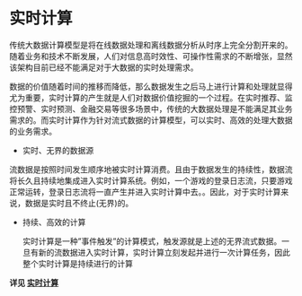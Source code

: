 # 实时计算

传统大数据计算模型是将在线数据处理和离线数据分析从时序上完全分割开来的。随着业务和技术不断发展，人们对信息高时效性、可操作性需求的不断增张，显然该架构目前已经不能满足对于大数据的实时处理需求。

数据的价值随着时间的推移而降低，那么数据发生之后马上进行计算和处理就显得尤为重要，实时计算的产生就是人们对数据价值挖掘的一个过程。在实时推荐、监控预警、实时预测、金融交易等很多场景中，传统的大数据处理是不能满足其业务需求的。而实时计算作为针对流式数据的计算模型，可以实时、高效的处理大数据的业务需求。

- 实时、无界的数据源

流数据是按照时间发生顺序地被实时计算消费。且由于数据发生的持续性，数据流将长久且持续地集成进入实时计算系统。例如，一个游戏的登录日志流，只要游戏正常运转，登录日志流将一直产生并进入实时计算中去。。因此，对于实时计算来说，数据是实时且不终止\(无界\)的。

- 持续、高效的计算

  实时计算是一种”事件触发”的计算模式，触发源就是上述的无界流式数据。一旦有新的流数据进入实时计算，实时计算立刻发起并进行一次计算任务，因此整个实时计算是持续进行的计算

__详见 [实时计算](../../stream-processing/concepts.md)__

